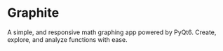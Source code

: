 # Graphite
A simple, and responsive math graphing app powered by PyQt6. Create, explore, and analyze functions with ease.
